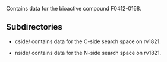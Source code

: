 Contains data for the bioactive compound F0412-0168.

## Subdirectories

- cside/ contains data for the C-side search space on rv1821.

- nside/ contains data for the N-side search space on rv1821.

